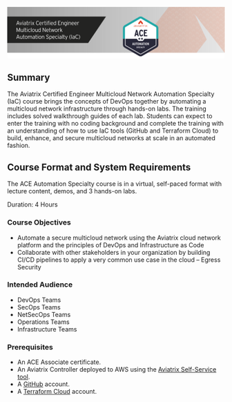 ![ACE Automation Speciality](images/ace-automation-banner.png)

## Summary

The Aviatrix Certified Engineer Multicloud Network Automation Specialty (IaC) course brings the concepts of DevOps together by automating a multicloud network infrastructure through hands-on labs. The training includes solved walkthrough guides of each lab. Students can expect to enter the training with no coding background and complete the training with an understanding of how to use IaC tools (GitHub and Terraform Cloud) to build, enhance, and secure multicloud networks at scale in an automated fashion.

## Course Format and System Requirements

The ACE Automation Specialty course is in a virtual, self-paced format with lecture content, demos, and 3 hands-on labs.

Duration: 4 Hours

### Course Objectives

- Automate a secure multicloud network using the Aviatrix cloud network platform and the principles of DevOps and Infrastructure as Code
- Collaborate with other stakeholders in your organization by building CI/CD pipelines to apply a very common use case in the cloud – Egress Security

### Intended Audience

- DevOps Teams
- SecOps Teams
- NetSecOps Teams
- Operations Teams
- Infrastructure Teams

### Prerequisites

- An ACE Associate certificate.
- An Aviatrix Controller deployed to AWS using the [Aviatrix Self-Service tool](https://selfservice.aviatrix.com).
- A [GitHub](https://github.com) account.
- A [Terraform Cloud](https://app.terraform.io) account.
